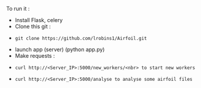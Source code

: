 To run it :
-   Install Flask, celery
-   Clone this git : 
-     git clone https://github.com/lrobins1/Airfoil.git
-   launch app (server) (python app.py)
-   Make requests :
-     curl http://<Server_IP>:5000/new_workers/<nbr> to start new workers
-     curl http://<Server_IP>:5000/analyse to analyse some airfoil files
